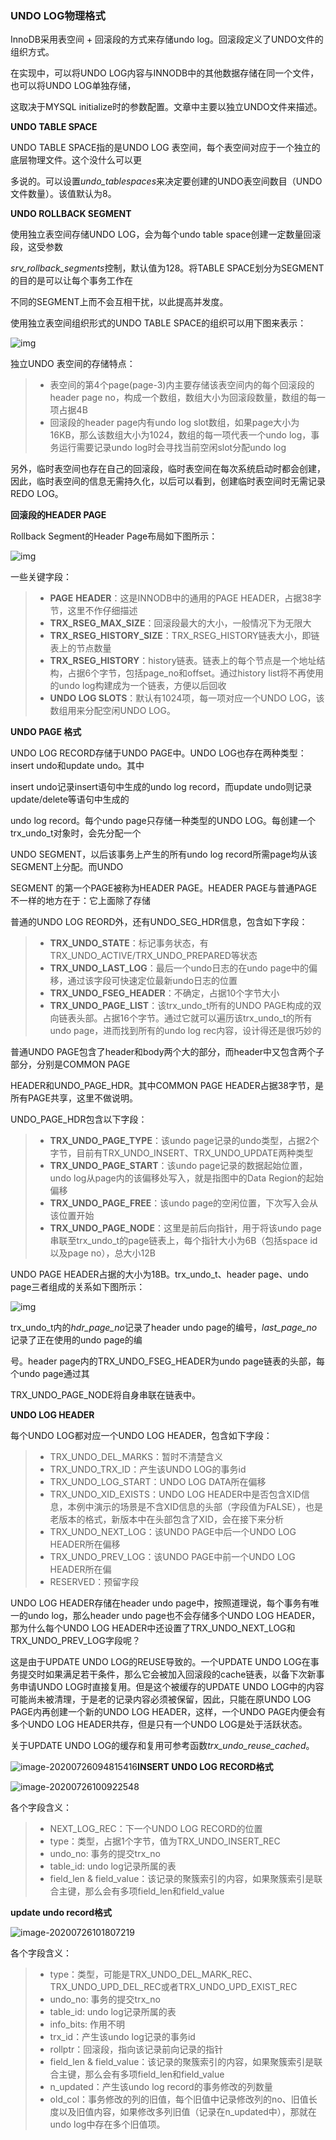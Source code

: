 ### UNDO LOG物理格式

InnoDB采用表空间 + 回滚段的方式来存储undo log。回滚段定义了UNDO文件的组织方式。‌

在实现中，可以将UNDO LOG内容与INNODB中的其他数据存储在同一个文件，也可以将UNDO LOG单独存储，

这取决于MYSQL initialize时的参数配置。文章中主要以独立UNDO文件来描述。

**UNDO TABLE SPACE**

UNDO TABLE SPACE指的是UNDO LOG 表空间，每个表空间对应于一个独立的底层物理文件。这个没什么可以更

多说的。可以设置*undo_tablespaces*来决定要创建的UNDO表空间数目（UNDO 文件数量）。该值默认为8。

‌**UNDO ROLLBACK SEGMENT**‌

使用独立表空间存储UNDO LOG，会为每个undo table space创建一定数量回滚段，这受参数 

*srv_rollback_segments*控制，默认值为128。将TABLE SPACE划分为SEGMENT的目的是可以让每个事务工作在

不同的SEGMENT上而不会互相干扰，以此提高并发度。

使用独立表空间组织形式的UNDO TABLE SPACE的组织可以用下图来表示：

![img](./PIC/undo_physical-1.png)

独立UNDO 表空间的存储特点：

> * 表空间的第4个page(page-3)内主要存储该表空间内的每个回滚段的header page no，构成一个数组，数组大小为回滚段数量，数组的每一项占据4B
> * 回滚段的header page内有undo log slot数组，如果page大小为16KB，那么该数组大小为1024，数组的每一项代表一个undo log，事务运行需要记录undo log时会寻找当前空闲slot分配undo log

‌另外，临时表空间也存在自己的回滚段，临时表空间在每次系统启动时都会创建，因此，临时表空间的信息无需持久化，以后可以看到，创建临时表空间时无需记录REDO LOG。

**回滚段的HEADER PAGE**

Rollback Segment的Header Page布局如下图所示：

![img](./PIC/undo_physical-2.png)

‌一些关键字段：

> * **PAGE** **HEADER**：这是INNODB中的通用的PAGE HEADER，占据38字节，这里不作仔细描述
> * **TRX_RSEG_MAX_SIZE**：回滚段最大的大小，一般情况下为无限大
> * **TRX_RSEG_HISTORY_SIZE**：TRX_RSEG_HISTORY链表大小，即链表上的节点数量
> * **TRX_RSEG_HISTORY**：history链表。链表上的每个节点是一个地址结构，占据6个字节，包括page_no和offset。通过history list将不再使用的undo log构建成为一个链表，方便以后回收
> * **UNDO LOG SLOTS**：默认有1024项，每一项对应一个UNDO LOG，该数组用来分配空闲UNDO LOG。



**UNDO PAGE 格式**

UNDO LOG RECORD存储于UNDO PAGE中。UNDO LOG也存在两种类型：insert undo和update undo。其中

insert undo记录insert语句中生成的undo log record，而update undo则记录update/delete等语句中生成的

undo log record。每个undo page只存储一种类型的UNDO LOG。每创建一个trx_undo_t对象时，会先分配一个

UNDO SEGMENT，以后该事务上产生的所有undo log record所需page均从该SEGMENT上分配。而UNDO 

SEGMENT 的第一个PAGE被称为HEADER PAGE。HEADER PAGE与普通PAGE不一样的地方在于：它上面除了存储

普通的UNDO LOG REORD外，还有UNDO_SEG_HDR信息，包含如下字段：

> - **TRX_UNDO_STATE**：标记事务状态，有TRX_UNDO_ACTIVE/TRX_UNDO_PREPARED等状态
> - **TRX_UNDO_LAST_LOG**：最后一个undo日志的在undo page中的偏移，通过该字段可快速定位最新undo日志的位置
> - **TRX_UNDO_FSEG_HEADER**：不确定，占据10个字节大小
> - **TRX_UNDO_PAGE_LIST**：该trx_undo_t所有的UNDO PAGE构成的双向链表头部。占据16个字节。通过它就可以遍历该trx_undo_t的所有undo page，进而找到所有的undo log rec内容，设计得还是很巧妙的

‌普通UNDO PAGE包含了header和body两个大的部分，而header中又包含两个子部分，分别是COMMON PAGE

HEADER和UNDO_PAGE_HDR。其中COMMON PAGE HEADER占据38字节，是所有PAGE共享，这里不做说明。

UNDO_PAGE_HDR包含以下字段：

> - **TRX_UNDO_PAGE_TYPE**：该undo page记录的undo类型，占据2个字节，目前有TRX_UNDO_INSERT、TRX_UNDO_UPDATE两种类型
> - **TRX_UNDO_PAGE_START**：该undo page记录的数据起始位置，undo log从page内的该偏移处写入，就是指图中的Data Region的起始偏移
> - **TRX_UNDO_PAGE_FREE**：该undo page的空闲位置，下次写入会从该位置开始
> - **TRX_UNDO_PAGE_NODE**：这里是前后向指针，用于将该undo page串联至trx_undo_t的page链表上，每个指针大小为6B（包括space id以及page no），总大小12B

‌UNDO PAGE HEADER占据的大小为18B。trx_undo_t、header page、undo page三者组成的关系如下图所示：

![img](./PIC/undo_physical-3.png)

‌trx_undo_t内的*hdr_page_no*记录了header undo page的编号，*last_page_no*记录了正在使用的undo page的编

号。header page内的TRX_UNDO_FSEG_HEADER为undo page链表的头部，每个undo page通过其

TRX_UNDO_PAGE_NODE将自身串联在链表中。

**UNDO LOG HEADER**

每个UNDO LOG都对应一个UNDO LOG HEADER，包含如下字段：

> * TRX_UNDO_DEL_MARKS：暂时不清楚含义
> * TRX_UNDO_TRX_ID：产生该UNDO LOG的事务id
> * TRX_UNDO_LOG_START：UNDO LOG DATA所在偏移
> * TRX_UNDO_XID_EXISTS：UNDO LOG HEADER中是否包含XID信息，本例中演示的场景是不含XID信息的头部（字段值为FALSE），也是老版本的格式，新版本中在头部包含了XID，会在接下来分析
> * TRX_UNDO_NEXT_LOG：该UNDO PAGE中后一个UNDO LOG HEADER所在偏移
> * TRX_UNDO_PREV_LOG：该UNDO PAGE中前一个UNDO LOG HEADER所在偏
> * RESERVED：预留字段

UNDO LOG HEADER存储在header undo page中，按照道理说，每个事务有唯一的undo log，那么header undo page也不会存储多个UNDO LOG HEADER，那为什么每个UNDO LOG HEADER中还设置了TRX_UNDO_NEXT_LOG和TRX_UNDO_PREV_LOG字段呢？

这是由于UPDATE UNDO LOG的REUSE导致的。一个UPDATE UNDO LOG在事务提交时如果满足若干条件，那么它会被加入回滚段的cache链表，以备下次新事务申请UNDO LOG时直接复用。但是这个被缓存的UPDATE UNDO LOG中的内容可能尚未被清理，于是老的记录内容必须被保留，因此，只能在原UNDO LOG PAGE内再创建一个新的UNDO LOG HEADER，这样，一个UNDO PAGE内便会有多个UNDO LOG HEADER共存，但是只有一个UNDO LOG是处于活跃状态。

关于UPDATE UNDO LOG的缓存和复用可参考函数*trx_undo_reuse_cached*。

![image-20200726094815416](./PIC/undo_physical-4.png)**INSERT UNDO LOG RECORD格式**

![image-20200726100922548](./PIC/undo_physical-5.png)

各个字段含义：

> - NEXT_LOG_REC：下一个UNDO LOG RECORD的位置
> - type：类型，占据1个字节，值为TRX_UNDO_INSERT_REC
> - undo_no: 事务的提交trx_no
> - table_id: undo log记录所属的表
> - field_len & field_value：该记录的聚簇索引的内容，如果聚簇索引是联合主键，那么会有多项field_len和field_value



**‌update undo record格式**

![image-20200726101807219](./PIC/undo_physical-6.png)

‌各个字段含义：

> - type：类型，可能是TRX_UNDO_DEL_MARK_REC、TRX_UNDO_UPD_DEL_REC或者TRX_UNDO_UPD_EXIST_REC
> - undo_no: 事务的提交trx_no
> - table_id: undo log记录所属的表
> - info_bits: 作用不明
> - trx_id：产生该undo log记录的事务id
> - rollptr：回滚段，指向该记录前向记录的指针
> - field_len & field_value：该记录的聚簇索引的内容，如果聚簇索引是联合主键，那么会有多项field_len和field_value
> - n_updated：产生该undo log record的事务修改的列数量
> - old_col：事务修改的列的旧值，每个旧值中记录修改列的no、旧值长度以及旧值内容，如果修改多列旧值（记录在n_updated中），那就在undo log中存在多个旧值项。